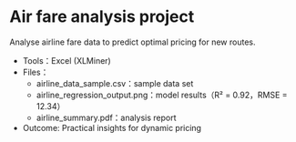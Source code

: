 # Air fare analysis project
Analyse airline fare data to predict optimal pricing for new routes.
- Tools：Excel (XLMiner)
- Files：
  - airline_data_sample.csv：sample data set
  - airline_regression_output.png：model results（R² = 0.92，RMSE = 12.34）
  - airline_summary.pdf：analysis report
- Outcome: Practical insights for dynamic pricing
